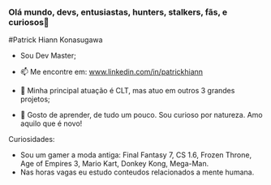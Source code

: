 ### Olá mundo, devs, entusiastas, hunters, stalkers, fãs, e curiosos👋

#Patrick Hiann Konasugawa

- Sou Dev Master;
- 📫 Me encontre em: www.linkedin.com/in/patrickhiann
- 🔭 Minha principal atuação é CLT, mas atuo em outros 3 grandes projetos;
  
- 🌱 Gosto de aprender, de tudo um pouco. Sou curioso por natureza. Amo aquilo que é novo!

Curiosidades:
- Sou um gamer a moda antiga: Final Fantasy 7, CS 1.6, Frozen Throne, Age of Empires 3, Mario Kart, Donkey Kong, Mega-Man.
- Nas horas vagas eu estudo conteudos relacionados a mente humana.
